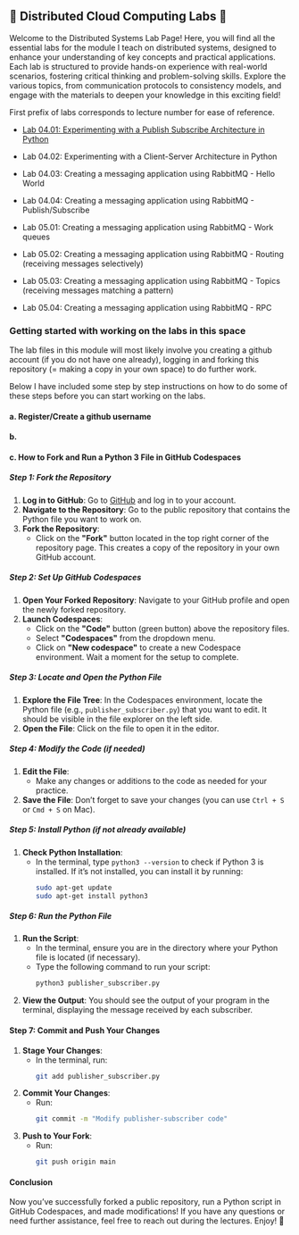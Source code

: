 ## 🧪 Distributed Cloud Computing Labs 🧪

Welcome to the Distributed Systems Lab Page! Here, you will find all the essential labs for the module I teach on distributed systems, designed to enhance your understanding of key concepts and practical applications. Each lab is structured to provide hands-on experience with real-world scenarios, fostering critical thinking and problem-solving skills. Explore the various topics, from communication protocols to consistency models, and engage with the materials to deepen your knowledge in this exciting field!

First prefix of labs corresponds to lecture number for ease of reference.

* [Lab 04.01: Experimenting with a Publish Subscribe Architecture in Python](./lab-04-01/)
* Lab 04.02: Experimenting with a Client-Server Architecture in Python
* Lab 04.03: Creating a messaging application using RabbitMQ - Hello World
* Lab 04.04: Creating a messaging application using RabbitMQ - Publish/Subscribe

* Lab 05.01: Creating a messaging application using RabbitMQ - Work queues
* Lab 05.02: Creating a messaging application using RabbitMQ - Routing (receiving messages selectively)
* Lab 05.03: Creating a messaging application using RabbitMQ - Topics (receiving messages matching a pattern)
* Lab 05.04: Creating a messaging application using RabbitMQ - RPC

### Getting started with working on the labs in this space

The lab files in this module will most likely involve you creating a github account (if you do not have one already), logging in and forking this repository (= making a copy in your own space) to do further work. 

Below I have included some step by step instructions on how to do some of these steps before you can start working on the labs. 

#### a. Register/Create a github username

#### b. 

#### c. How to Fork and Run a Python 3 File in GitHub Codespaces

##### Step 1: Fork the Repository
1. **Log in to GitHub**: Go to [GitHub](https://github.com) and log in to your account.
2. **Navigate to the Repository**: Go to the public repository that contains the Python file you want to work on.
3. **Fork the Repository**:
   - Click on the **"Fork"** button located in the top right corner of the repository page. This creates a copy of the repository in your own GitHub account.

##### Step 2: Set Up GitHub Codespaces
1. **Open Your Forked Repository**: Navigate to your GitHub profile and open the newly forked repository.
2. **Launch Codespaces**:
   - Click on the **"Code"** button (green button) above the repository files.
   - Select **"Codespaces"** from the dropdown menu.
   - Click on **"New codespace"** to create a new Codespace environment. Wait a moment for the setup to complete.

##### Step 3: Locate and Open the Python File
1. **Explore the File Tree**: In the Codespaces environment, locate the Python file (e.g., `publisher_subscriber.py`) that you want to edit. It should be visible in the file explorer on the left side.
2. **Open the File**: Click on the file to open it in the editor.

##### Step 4: Modify the Code (if needed)
1. **Edit the File**:
   - Make any changes or additions to the code as needed for your practice.
2. **Save the File**: Don’t forget to save your changes (you can use `Ctrl + S` or `Cmd + S` on Mac).

##### Step 5: Install Python (if not already available)
1. **Check Python Installation**:
   - In the terminal, type `python3 --version` to check if Python 3 is installed. If it’s not installed, you can install it by running:
     ```bash
     sudo apt-get update
     sudo apt-get install python3
     ```

##### Step 6: Run the Python File
1. **Run the Script**:
   - In the terminal, ensure you are in the directory where your Python file is located (if necessary).
   - Type the following command to run your script:
     ```bash
     python3 publisher_subscriber.py
     ```
2. **View the Output**: You should see the output of your program in the terminal, displaying the message received by each subscriber.

#### Step 7: Commit and Push Your Changes
1. **Stage Your Changes**:
   - In the terminal, run:
     ```bash
     git add publisher_subscriber.py
     ```
2. **Commit Your Changes**:
   - Run:
     ```bash
     git commit -m "Modify publisher-subscriber code"
     ```
3. **Push to Your Fork**:
   - Run:
     ```bash
     git push origin main
     ```

#### Conclusion
Now you’ve successfully forked a public repository, run a Python script in GitHub Codespaces, and made modifications! If you have any questions or need further assistance, feel free to reach out during the lectures. Enjoy! 🚀
